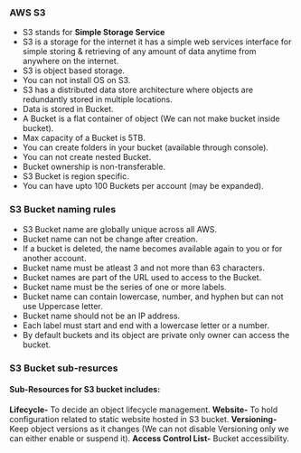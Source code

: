 ### AWS S3 ###
- S3 stands for **Simple Storage Service**
- S3 is a storage for the internet it has a simple web services interface for simple storing & retrieving of any amount of data anytime from anywhere on the internet.
- S3 is object based storage.
- You can not install OS on S3.
- S3 has a distributed data store architecture where objects are redundantly stored in multiple locations.
- Data is stored in Bucket.
- A Bucket is a flat container of object (We can not make bucket inside bucket).
- Max capacity of a Bucket is 5TB.
- You can create folders in your bucket (available through console).
- You can not create nested Bucket.
- Bucket ownership is non-transferable.
- S3 Bucket is region specific.
- You can have upto 100 Buckets per account (may be expanded).

### S3 Bucket naming rules ###
- S3 Bucket name are globally unique across all AWS.
- Bucket name can not be change after creation.
- If a bucket is deleted, the name becomes available again to you or for another account.
- Bucket name must be atleast 3 and not more than 63 characters.
- Bucket names are part of the URL used to access to the Bucket.
- Bucket name must be the series of one or more labels.
- Bucket name can contain lowercase, number, and hyphen but can not use Uppercase letter.
- Bucket name should not be an IP address.
- Each label must start and end with a lowercase letter or a number.
- By default buckets and its object are private only owner can access the bucket.

### S3 Bucket sub-resurces ###
#### Sub-Resources for S3 bucket includes: ####
**Lifecycle-** To decide an object lifecycle management.
**Website-** To hold configuration related to static website hosted in S3 bucket.
**Versioning-** Keep object versions as it changes (We can not disable Versioning only we can either enable or suspend it).
**Access Control List-** Bucket accessibility.
